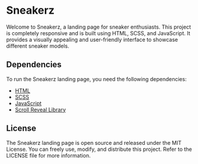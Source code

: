 # Sneakerz 

Welcome to Sneakerz, a landing page for sneaker enthusiasts. This project is completely responsive and is built using HTML, SCSS, and JavaScript. It provides a visually appealing and user-friendly interface to showcase different sneaker models.

## Dependencies

To run the Sneakerz landing page, you need the following dependencies:

- [HTML](https://www.w3.org/html/)
- [SCSS](https://sass-lang.com/)
- [JavaScript](https://developer.mozilla.org/en-US/docs/Web/JavaScript)
- [Scroll Reveal Library](https://unpkg.com/scrollreveal@4.0.9/dist/scrollreveal.js)
   
## License
The Sneakerz landing page is open source and released under the MIT License. You can freely use, modify, and distribute this project. Refer to the LICENSE file for more information.

